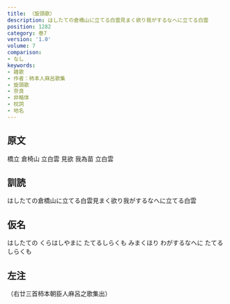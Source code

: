 ```yaml
---
title: （旋頭歌）
description: はしたての倉橋山に立てる白雲見まく欲り我がするなへに立てる白雲
position: 1282
category: 巻7
version: '1.0'
volume: 7
comparison:
- なし
keywords:
- 雑歌
- 作者：柿本人麻呂歌集
- 旋頭歌
- 奈良
- 非略体
- 枕詞
- 地名
---
```


## 原文

橋立 倉椅山 立白雲 見欲 我為苗 立白雲

## 訓読

はしたての倉橋山に立てる白雲見まく欲り我がするなへに立てる白雲

## 仮名

はしたての くらはしやまに たてるしらくも みまくほり わがするなへに たてるしらくも

## 左注

（右廿三首柿本朝臣人麻呂之歌集出）
